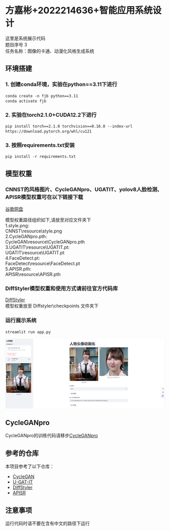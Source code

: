 # 方嘉彬+2022214636+智能应用系统设计
这里是系统展示代码  
题目序号 3  
任务名称：图像的卡通、动漫化风格生成系统

## 环境搭建
### 1. 创建conda环境，实验在python==3.11下进行
```
conda create -n fjb python==3.11
conda activate fjb
```
### 2. 实验在torch2.1.0+CUDA12.2下进行
```
pip install torch==2.1.0 torchvision==0.16.0 --index-url https://download.pytorch.org/whl/cu121
```
### 3. 按照requirements.txt安装
```
pip install -r requirements.txt
```

## 模型权重
### CNNST的风格图片、CycleGANpro、UGATIT、yolov8人脸检测、APISR模型权重可在以下链接下载
[谷歌网盘](https://drive.google.com/drive/folders/18N8M3FeXt5gO1Ftxgt6nxSWORhwyTJfm?usp=drive_link)

模型权重路径组织如下,请放至对应文件夹下    
1.style.png:  
CNNST\resource\style.png  
2.CycleGANpro.pth:  
CycleGAN\resource\CycleGANpro.pth   
3.UGATIT\resource\UGATIT.pt:  
UGATIT\resource\UGATIT.pt  
4.FaceDetect.pt:  
FaceDetect\resource\FaceDetect.pt  
5.APISR.pth:  
APISR\resource\APISR.pth  

### DiffStyler模型权重和使用方式请前往官方代码库 
[DiffStyler](https://github.com/haha-lisa/Diffstyler)  
模型权重放至 Diffstyler\checkpoints 文件夹下

### 运行展示系统
```
streamlit run app.py
```
![系统主界面](imgs/image.png)  

## CycleGANpro
CycleGANpro的训练代码请移步[CycleGANpro](https://github.com/para133/CycleGANpro)   

## 参考的仓库  
本项目参考了以下仓库：
- [CycleGAN](https://github.com/junyanz/pytorch-CycleGAN-and-pix2pix)
- [U-GAT-IT](https://github.com/znxlwm/UGATIT-pytorch?tab=readme-ov-file)
- [DiffStyler](https://github.com/haha-lisa/Diffstyler)
- [APISR](https://github.com/Kiteretsu77/APISR)

## 注意事项
运行代码时请不要在含有中文的路径下运行
